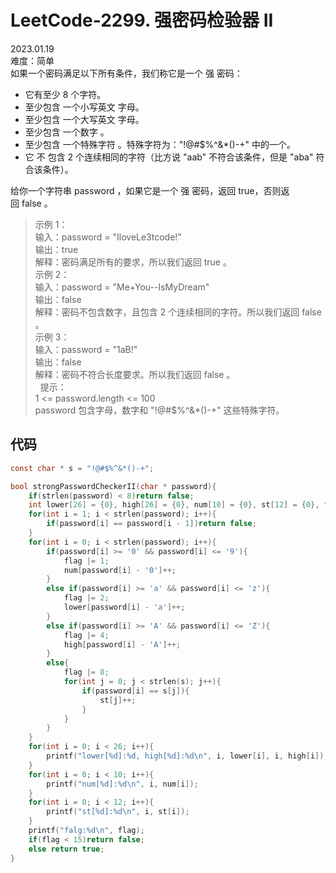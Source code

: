# LeetCode-2299. 强密码检验器 II    
2023.01.19  
难度：简单  
如果一个密码满足以下所有条件，我们称它是一个 强 密码：

- 它有至少 8 个字符。
- 至少包含 一个小写英文 字母。
- 至少包含 一个大写英文 字母。
- 至少包含 一个数字 。
- 至少包含 一个特殊字符 。特殊字符为："!@#$%^&*()-+" 中的一个。
- 它 不 包含 2 个连续相同的字符（比方说 "aab" 不符合该条件，但是 "aba" 符合该条件）。

给你一个字符串 password ，如果它是一个 强 密码，返回 true，否则返回 false 。

>示例 1：  
输入：password = "IloveLe3tcode!"  
输出：true  
解释：密码满足所有的要求，所以我们返回 true 。  
示例 2：  
输入：password = "Me+You--IsMyDream"  
输出：false  
解释：密码不包含数字，且包含 2 个连续相同的字符。所以我们返回 false 。  
示例 3：  
输入：password = "1aB!"  
输出：false  
解释：密码不符合长度要求。所以我们返回 false 。  
 
>提示：  
1 <= password.length <= 100  
password 包含字母，数字和 "!@#$%^&*()-+" 这些特殊字符。

## 代码

```c
const char * s = "!@#$%^&*()-+";

bool strongPasswordCheckerII(char * password){
    if(strlen(password) < 8)return false;
    int lower[26] = {0}, high[26] = {0}, num[10] = {0}, st[12] = {0}, flag = 0;
    for(int i = 1; i < strlen(password); i++){
        if(password[i] == password[i - 1])return false;
    }
    for(int i = 0; i < strlen(password); i++){
        if(password[i] >= '0' && password[i] <= '9'){
            flag |= 1;
            num[password[i] - '0']++;
        }
        else if(password[i] >= 'a' && password[i] <= 'z'){
            flag |= 2;
            lower[password[i] - 'a']++;
        }
        else if(password[i] >= 'A' && password[i] <= 'Z'){
            flag |= 4;
            high[password[i] - 'A']++;
        }
        else{
            flag |= 8;
            for(int j = 0; j < strlen(s); j++){
                if(password[i] == s[j]){
                    st[j]++;
                }
            }
        }
    }
    for(int i = 0; i < 26; i++){
        printf("lower[%d]:%d, high[%d]:%d\n", i, lower[i], i, high[i]);
    }
    for(int i = 0; i < 10; i++){
        printf("num[%d]:%d\n", i, num[i]);
    }
    for(int i = 0; i < 12; i++){
        printf("st[%d]:%d\n", i, st[i]);
    }
    printf("falg:%d\n", flag);
    if(flag < 15)return false;
    else return true;
}
```




